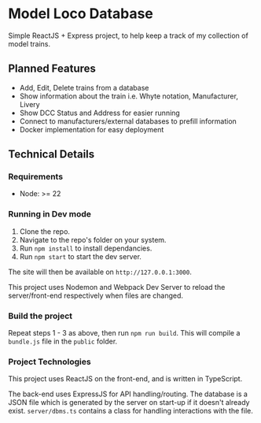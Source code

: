 # Model Loco Database

Simple ReactJS + Express project, to help keep a track of my collection of model trains.

## Planned Features

 - Add, Edit, Delete trains from a database
 - Show information about the train i.e. Whyte notation, Manufacturer, Livery
 - Show DCC Status and Address for easier running
 - Connect to manufacturers/external databases to prefill information
 - Docker implementation for easy deployment

## Technical Details

### Requirements

 - Node: >= 22

### Running in Dev mode

1. Clone the repo.
2. Navigate to the repo's folder on your system.
3. Run `npm install` to install dependancies.
4. Run `npm start` to start the dev server.

The site will then be available on `http://127.0.0.1:3000`.

This project uses Nodemon and Webpack Dev Server to reload the server/front-end respectively when files are changed.

### Build the project

Repeat steps 1 - 3 as above, then run `npm run build`. This will compile a `bundle.js` file in the `public` folder.

### Project Technologies

This project uses ReactJS on the front-end, and is written in TypeScript.

The back-end uses ExpressJS for API handling/routing. The database is a JSON file which is generated by the server on start-up if it doesn't already exist. `server/dbms.ts` contains a class for handling interactions with the file.

